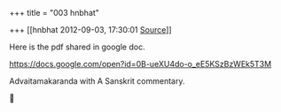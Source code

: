 +++
title = "003 hnbhat"

+++
[[hnbhat	2012-09-03, 17:30:01 [Source](https://groups.google.com/g/bvparishat/c/DrMgKP-Y7_E)]]



Here is the pdf shared in google doc.

  

  

<https://docs.google.com/open?id=0B-ueXU4do-o_eE5KSzBzWEk5T3M>

  

Advaitamakaranda with A Sanskrit commentary.



